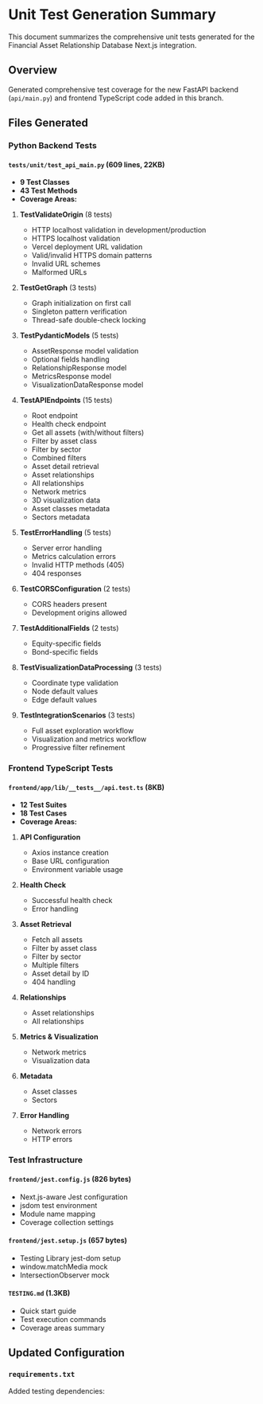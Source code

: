# Unit Test Generation Summary

This document summarizes the comprehensive unit tests generated for the Financial Asset Relationship Database Next.js integration.

## Overview

Generated comprehensive test coverage for the new FastAPI backend (`api/main.py`) and frontend TypeScript code added in this branch.

## Files Generated

### Python Backend Tests

#### `tests/unit/test_api_main.py` (609 lines, 22KB)
- **9 Test Classes**
- **43 Test Methods**
- **Coverage Areas:**

1. **TestValidateOrigin** (8 tests)
   - HTTP localhost validation in development/production
   - HTTPS localhost validation
   - Vercel deployment URL validation
   - Valid/invalid HTTPS domain patterns
   - Invalid URL schemes
   - Malformed URLs

2. **TestGetGraph** (3 tests)
   - Graph initialization on first call
   - Singleton pattern verification
   - Thread-safe double-check locking

3. **TestPydanticModels** (5 tests)
   - AssetResponse model validation
   - Optional fields handling
   - RelationshipResponse model
   - MetricsResponse model
   - VisualizationDataResponse model

4. **TestAPIEndpoints** (15 tests)
   - Root endpoint
   - Health check endpoint
   - Get all assets (with/without filters)
   - Filter by asset class
   - Filter by sector
   - Combined filters
   - Asset detail retrieval
   - Asset relationships
   - All relationships
   - Network metrics
   - 3D visualization data
   - Asset classes metadata
   - Sectors metadata

5. **TestErrorHandling** (5 tests)
   - Server error handling
   - Metrics calculation errors
   - Invalid HTTP methods (405)
   - 404 responses

6. **TestCORSConfiguration** (2 tests)
   - CORS headers present
   - Development origins allowed

7. **TestAdditionalFields** (2 tests)
   - Equity-specific fields
   - Bond-specific fields

8. **TestVisualizationDataProcessing** (3 tests)
   - Coordinate type validation
   - Node default values
   - Edge default values

9. **TestIntegrationScenarios** (3 tests)
   - Full asset exploration workflow
   - Visualization and metrics workflow
   - Progressive filter refinement

### Frontend TypeScript Tests

#### `frontend/app/lib/__tests__/api.test.ts` (8KB)
- **12 Test Suites**
- **18 Test Cases**
- **Coverage Areas:**

1. **API Configuration**
   - Axios instance creation
   - Base URL configuration
   - Environment variable usage

2. **Health Check**
   - Successful health check
   - Error handling

3. **Asset Retrieval**
   - Fetch all assets
   - Filter by asset class
   - Filter by sector
   - Multiple filters
   - Asset detail by ID
   - 404 handling

4. **Relationships**
   - Asset relationships
   - All relationships

5. **Metrics & Visualization**
   - Network metrics
   - Visualization data

6. **Metadata**
   - Asset classes
   - Sectors

7. **Error Handling**
   - Network errors
   - HTTP errors

### Test Infrastructure

#### `frontend/jest.config.js` (826 bytes)
- Next.js-aware Jest configuration
- jsdom test environment
- Module name mapping
- Coverage collection settings

#### `frontend/jest.setup.js` (657 bytes)
- Testing Library jest-dom setup
- window.matchMedia mock
- IntersectionObserver mock

#### `TESTING.md` (1.3KB)
- Quick start guide
- Test execution commands
- Coverage areas summary

## Updated Configuration

### `requirements.txt`
Added testing dependencies: